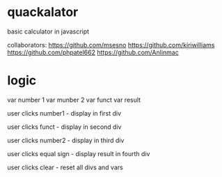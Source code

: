 # quackalator
basic calculator in javascript

collaborators:
https://github.com/msesno
https://github.com/kiriwilliams
https://github.com/phpatel662
https://github.com/Anlinmac



# logic

<!-- variables -->
var number 1
var munber 2
var funct
var result

<!-- first action -->
user clicks number1 - display in first div

user clicks funct - display in second div

user clicks number2 - display in third div

user clicks equal sign - display result in fourth div

user clicks clear - reset all divs and vars


<!-- loops -->
